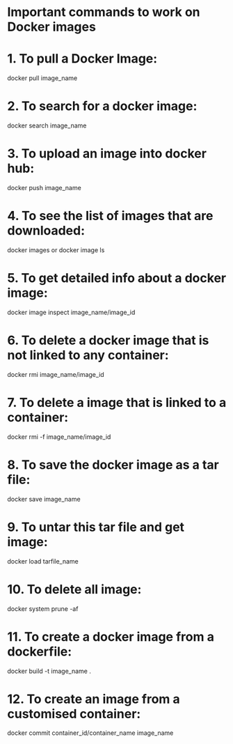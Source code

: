 # Important commands to work on Docker images
# 1. To pull a Docker Image: 
docker pull image_name
# 2. To search for a docker image: 
docker search image_name
# 3. To upload an image into docker hub: 
docker push image_name
# 4. To see the list of images that are downloaded: 
docker images or docker image ls
# 5. To get detailed info about a docker image:
docker image inspect image_name/image_id
# 6. To delete a docker image that is not linked to any container:
docker rmi image_name/image_id
# 7. To delete a image that is linked to a container: 
docker rmi -f image_name/image_id
# 8. To save the docker image as a tar file: 
docker save image_name
# 9. To untar this tar file and get image: 
docker load tarfile_name
# 10. To delete all image: 
docker system prune -af
# 11. To create a docker image from a dockerfile:
docker build -t image_name .
# 12. To create an image from a customised container:
docker commit container_id/container_name image_name
